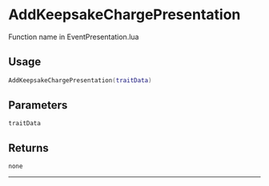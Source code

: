 # AddKeepsakeChargePresentation
Function name in EventPresentation.lua
## Usage
```lua
AddKeepsakeChargePresentation(traitData)
```
## Parameters
`traitData`
## Returns
`none`

---